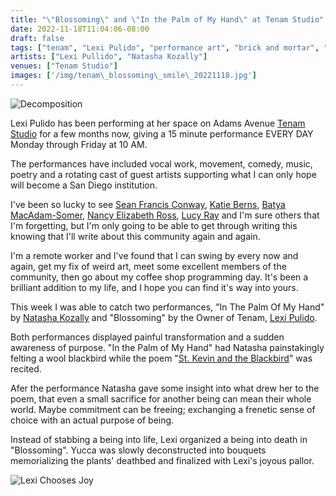 ```yaml
---
title: "\"Blossoming\" and \"In the Palm of My Hand\" at Tenam Studio"
date: 2022-11-18T11:04:06-08:00
draft: false
tags: ["tenam", "Lexi Pulido", "performance art", "brick and mortar", "10 AM", "rebirth", "sacrifice"]
artists: ["Lexi Pullido", "Natasha Kozally"]
venues: ["Tenam Studio"]
images: ['/img/tenam\_blossoming\_smile\_20221118.jpg']
---
```


![Decomposition](/img/tenam_blossoming_decomposition_20221118.png)

Lexi Pulido has been performing at her space on Adams Avenue [Tenam Studio](https://www.tenamstudio.com/) for a few months now, giving a 15 minute performance EVERY DAY Monday through Friday at 10 AM.

The performances have included vocal work, movement, comedy, music, poetry and a rotating cast of guest artists supporting what I can only hope will become a San Diego institution.

I've been so lucky to see [Sean Francis Conway](https://seanfrancisconway.com/), [Katie Berns](https://katieberns.com/about), [Batya MacAdam-Somer](https://bmacadamsomer.wordpress.com/), [Nancy Elizabeth Ross](https://www.instagram.com/nancyelizaross/), [Lucy Ray](https://www.instagram.com/lucy.rayz/) and I'm sure others that I'm forgetting, but I'm only going to be able to get through writing this knowing that I'll write about this community again and again.

I'm a remote worker and I've found that I can swing by every now and again, get my fix of weird art, meet some excellent members of the community, then go about my coffee shop programming day.
It's been a brilliant addition to my life, and I hope you can find it's way into yours.

This week I was able to catch two performances, "In The Palm Of My Hand" by [Natasha Kozally](http://natashakozaily.com/) and "Blossoming" by the Owner of Tenam, [Lexi Pulido](https://www.lexipulido.com/).

Both performances displayed painful transformation and a sudden awareness of purpose.
"In the Palm of My Hand" had Natasha painstakingly felting a wool blackbird while the poem "[St. Kevin and the Blackbird](https://poetryarchive.org/poem/st-kevin-and-blackbird/)" was recited.

Afer the performance Natasha gave some insight into what drew her to the poem, that even a small sacrifice for another being can mean their whole world.
Maybe commitment can be freeing; exchanging a frenetic sense of choice with an actual purpose of being.

Instead of stabbing a being into life, Lexi organized a being into death in "Blossoming".
Yucca was slowly deconstructed into bouquets memorializing the plants' deathbed and finalized with Lexi's joyous pallor.

![Lexi Chooses Joy](/img/tenam_blossoming_smile_20221118.jpg)

